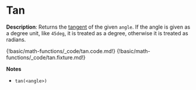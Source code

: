 # Tan

__Description__: Returns the [tangent](https://en.wikipedia.org/wiki/Trigonometric_functions#Sine.2C_cosine_and_tangent) of the given `angle`. If the angle is given as a degree unit, like `45deg`, it is treated as a degree, otherwise it is treated as radians.

{!basic/math-functions/_code/tan.code.md!}
{!basic/math-functions/_code/tan.fixture.md!}

__Notes__

+ `tan(<angle>)`

<div class="cf"></div>
<div class="end-last"></div>

